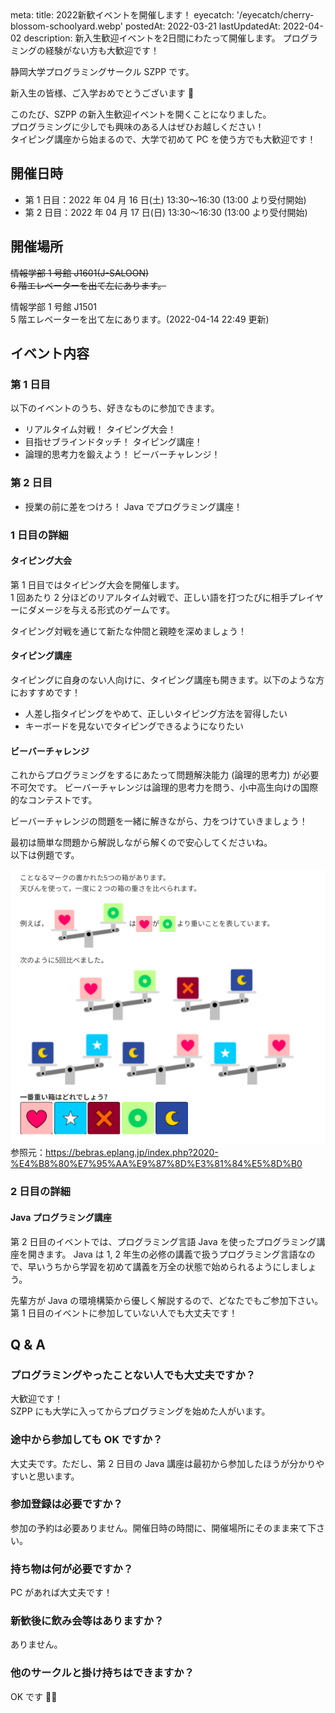 <route lang="yaml">
meta:
    title: 2022新歓イベントを開催します！
    eyecatch: '/eyecatch/cherry-blossom-schoolyard.webp'
    postedAt: 2022-03-21
    lastUpdatedAt: 2022-04-02
    description:
        新入生歓迎イベントを2日間にわたって開催します。
        プログラミングの経験がない方も大歓迎です！
</route>

静岡大学プログラミングサークル SZPP です。

新入生の皆様、ご入学おめでとうございます 🌸

このたび、SZPP の新入生歓迎イベントを開くことになりました。 \
プログラミングに少しでも興味のある人はぜひお越しください！ \
タイピング講座から始まるので、大学で初めて PC を使う方でも大歓迎です！

## 開催日時

- 第 1 日目：2022 年 04 月 16 日(土) 13:30〜16:30 (13:00 より受付開始)
- 第 2 日目：2022 年 04 月 17 日(日) 13:30〜16:30 (13:00 より受付開始)

## 開催場所

<s>情報学部 1 号館 J1601(J-SALOON)</s> \
<s>6 階エレベーターを出て左にあります。</s>

情報学部 1 号館 J1501 \
5 階エレベーターを出て左にあります。(2022-04-14 22:49 更新)

## イベント内容

### 第 1 日目

以下のイベントのうち、好きなものに参加できます。

- リアルタイム対戦！ タイピング大会！
- 目指せブラインドタッチ！ タイピング講座！
- 論理的思考力を鍛えよう！ ビーバーチャレンジ！

### 第 2 日目

- 授業の前に差をつけろ！ Java でプログラミング講座！

### 1 日目の詳細

#### タイピング大会

第 1 日目ではタイピング大会を開催します。 \
1 回あたり 2 分ほどのリアルタイム対戦で、正しい語を打つたびに相手プレイヤーにダメージを与える形式のゲームです。

タイピング対戦を通じて新たな仲間と親睦を深めましょう！

#### タイピング講座

タイピングに自身のない人向けに、タイピング講座も開きます。以下のような方におすすめです！

- 人差し指タイピングをやめて、正しいタイピング方法を習得したい
- キーボードを見ないでタイピングできるようになりたい

#### ビーバーチャレンジ

これからプログラミングをするにあたって問題解決能力 (論理的思考力) が必要不可欠です。
ビーバーチャレンジは論理的思考力を問う、小中高生向けの国際的なコンテストです。

ビーバーチャレンジの問題を一緒に解きながら、力をつけていきましょう！

最初は簡単な問題から解説しながら解くので安心してくださいね。\
以下は例題です。

![ビーバーチャレンジ問題例](./Bebras_Challenge.png)
参照元：https://bebras.eplang.jp/index.php?2020-%E4%B8%80%E7%95%AA%E9%87%8D%E3%81%84%E5%8D%B0

### 2 日目の詳細

#### Java プログラミング講座

第 2 日目のイベントでは、プログラミング言語 Java を使ったプログラミング講座を開きます。
Java は 1, 2 年生の必修の講義で扱うプログラミング言語なので、早いうちから学習を初めて講義を万全の状態で始められるようにしましょう。

先輩方が Java の環境構築から優しく解説するので、どなたでもご参加下さい。
第 1 日目のイベントに参加していない人でも大丈夫です！

## Q & A

### プログラミングやったことない人でも大丈夫ですか？

大歓迎です！ \
SZPP にも大学に入ってからプログラミングを始めた人がいます。

### 途中から参加しても OK ですか？

大丈夫です。ただし、第 2 日目の Java 講座は最初から参加したほうが分かりやすいと思います。

### 参加登録は必要ですか？

参加の予約は必要ありません。開催日時の時間に、開催場所にそのまま来て下さい。

### 持ち物は何が必要ですか？

PC があれば大丈夫です！

### 新歓後に飲み会等はありますか？

ありません。

### 他のサークルと掛け持ちはできますか？

OK です 🙆‍♂️
